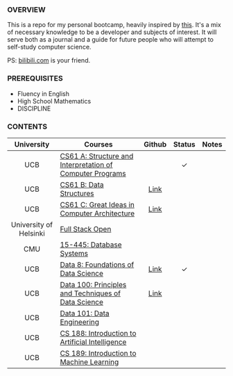 ### OVERVIEW

This is a repo for my personal bootcamp, heavily inspired by [this](https://www.reddit.com/r/learnprogramming/comments/ortnef/a_super_harsh_guide_to_learning_computer_science/). It's a mix of necessary knowledge to be a developer and subjects of interest. It will serve both as a journal and a guide for future people who will attempt to self-study computer science.

PS: [bilibili.com](https://www.bilibili.com/) is your friend.

### PREREQUISITES

- Fluency in English
- High School Mathematics
- DISCIPLINE

### CONTENTS

|University|Courses|Github|Status|Notes|
|:-:|-|:-:|:-:|-|
|UCB|[CS61 A: Structure and Interpretation of Computer Programs](https://cs61a.org/)||✓||
|UCB|[CS61 B: Data Structures](https://sp21.datastructur.es/)|[Link](https://github.com/orgs/Berkeley-CS61B/repositories)|||
|UCB|[CS61 C: Great Ideas in Computer Architecture](https://cs61c.org/fa22/)|[Link](https://github.com/orgs/61c-teach/repositories)|||
|University of Helsinki|[Full Stack Open](https://fullstackopen.com/en/)||||
|CMU|[15-445: Database Systems](https://15445.courses.cs.cmu.edu/fall2022/)||||
|UCB|[Data 8: Foundations of Data Science](http://data8.org/fa22/)|[Link](https://github.com/orgs/data-8/repositories)|✓||
|UCB|[Data 100: Principles and Techniques of Data Science](https://ds100.org/sp22/)|[Link](https://github.com/orgs/DS-100/repositories)|||
|UCB|[Data 101: Data Engineering](https://data101.org/)||||
|UCB|[CS 188: Introduction to Artificial Intelligence](https://inst.eecs.berkeley.edu/~cs188/fa22/)||||
|UCB|[CS 189: Introduction to Machine Learning](https://people.eecs.berkeley.edu/~jrs/189/)||||
